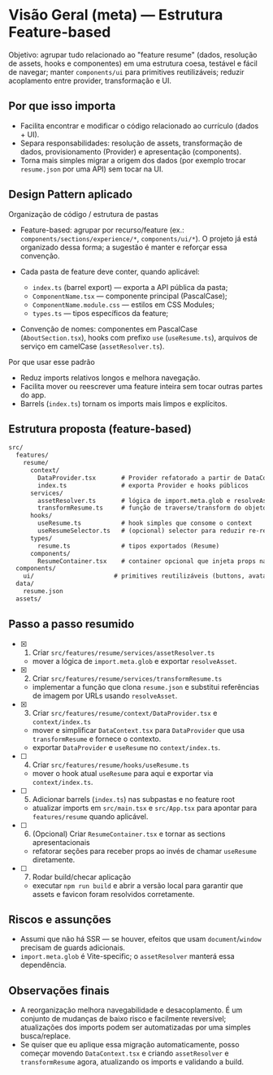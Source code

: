 # Visão Geral (meta) — Estrutura Feature-based

Objetivo: agrupar tudo relacionado ao "feature resume" (dados, resolução de assets, hooks e componentes) em uma estrutura coesa, testável e fácil de navegar; manter `components/ui` para primitives reutilizáveis; reduzir acoplamento entre provider, transformação e UI.

## Por que isso importa

- Facilita encontrar e modificar o código relacionado ao currículo (dados + UI).
- Separa responsabilidades: resolução de assets, transformação de dados, provisionamento (Provider) e apresentação (components).
- Torna mais simples migrar a origem dos dados (por exemplo trocar `resume.json` por uma API) sem tocar na UI.

## Design Pattern aplicado

Organização de código / estrutura de pastas

- Feature-based: agrupar por recurso/feature (ex.: `components/sections/experience/*`, `components/ui/*`). O projeto já está organizado dessa forma; a sugestão é manter e reforçar essa convenção.
- Cada pasta de feature deve conter, quando aplicável:

  - `index.ts` (barrel export) — exporta a API pública da pasta;
  - `ComponentName.tsx` — componente principal (PascalCase);
  - `ComponentName.module.css` — estilos em CSS Modules;
  - `types.ts` — tipos específicos da feature;

- Convenção de nomes: componentes em PascalCase (`AboutSection.tsx`), hooks com prefixo `use` (`useResume.ts`), arquivos de serviço em camelCase (`assetResolver.ts`).

Por que usar esse padrão

- Reduz imports relativos longos e melhora navegação.
- Facilita mover ou reescrever uma feature inteira sem tocar outras partes do app.
- Barrels (`index.ts`) tornam os imports mais limpos e explícitos.

## Estrutura proposta (feature-based)

```txt
src/
  features/
    resume/
      context/
        DataProvider.tsx       # Provider refatorado a partir de DataContext.tsx
        index.ts               # exporta Provider e hooks públicos
      services/
        assetResolver.ts       # lógica de import.meta.glob e resolveAssetReference
        transformResume.ts     # função de traverse/transform do objeto resume
      hooks/
        useResume.ts           # hook simples que consome o context
        useResumeSelector.ts   # (opcional) selector para reduzir re-renders
      types/
        resume.ts              # tipos exportados (Resume)
      components/
        ResumeContainer.tsx    # container opcional que injeta props nas sections
  components/
    ui/                      # primitives reutilizáveis (buttons, avatar, etc.)
  data/
    resume.json
  assets/
```

## Passo a passo resumido

- [x] 1. Criar `src/features/resume/services/assetResolver.ts`

  - mover a lógica de `import.meta.glob` e exportar `resolveAsset`.

- [x] 2. Criar `src/features/resume/services/transformResume.ts`

  - implementar a função que clona `resume.json` e substitui referências de imagem por URLs usando `resolveAsset`.

- [x] 3. Criar `src/features/resume/context/DataProvider.tsx` e `context/index.ts`

  - mover e simplificar `DataContext.tsx` para `DataProvider` que usa `transformResume` e fornece o contexto.
  - exportar `DataProvider` e `useResume` no `context/index.ts`.

- [ ] 4. Criar `src/features/resume/hooks/useResume.ts`

  - mover o hook atual `useResume` para aqui e exportar via `context/index.ts`.

- [ ] 5. Adicionar barrels (`index.ts`) nas subpastas e no feature root

  - atualizar imports em `src/main.tsx` e `src/App.tsx` para apontar para `features/resume` quando aplicável.

- [ ] 6. (Opcional) Criar `ResumeContainer.tsx` e tornar as sections apresentacionais

  - refatorar seções para receber props ao invés de chamar `useResume` diretamente.

- [ ] 7. Rodar build/checar aplicação
  - executar `npm run build` e abrir a versão local para garantir que assets e favicon foram resolvidos corretamente.

## Riscos e assunções

- Assumi que não há SSR — se houver, efeitos que usam `document`/`window` precisam de guards adicionais.
- `import.meta.glob` é Vite-specific; o `assetResolver` manterá essa dependência.

## Observações finais

- A reorganização melhora navegabilidade e desacoplamento. É um conjunto de mudanças de baixo risco e facilmente reversível; atualizações dos imports podem ser automatizadas por uma simples busca/replace.
- Se quiser que eu aplique essa migração automaticamente, posso começar movendo `DataContext.tsx` e criando `assetResolver` e `transformResume` agora, atualizando os imports e validando a build.
